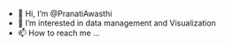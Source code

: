 - 👋 Hi, I’m @PranatiAwasthi
- 👀 I’m interested in data management and Visualization
- 📫 How to reach me ...

<!---
PranatiAwasthi/PranatiAwasthi is a ✨ special ✨ repository because its `README.md` (this file) appears on your GitHub profile.
You can click the Preview link to take a look at your changes.
--->
